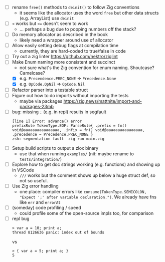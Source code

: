 - [ ] rename `free()` methods to `deinit()` to follow Zig conventions
  - it seems like the allocator uses the word `free` but other data structs (e.g. ArrayList) use `deinit`
- [ ] `<` works but `<=` doesn't seem to work
  - ... perhaps a bug due to popping numbers off the stack?
- [ ] Do memory allocator as described in the book
  - likely need a wrapper around use of allocator
- [ ] Allow easily setting debug flags at compilation time
  - currently, they are hard-coded to true/false in code
- [ ] Try out a zig linter https://github.com/nektro/ziglint
- [ ] Make Enum naming more consistent and succinct
  - not sure what's the Zig convention for enum naming. Shoutcase? Camelcase?
  - [x] e.g. `Precendence.PREC_NONE` => `Precedence.None`
  - [x] e.g. `OpCode.OpNil` => `OpCode.Nil`
- [ ] Refactor parser into a testable struct
- [ ] Figure out how to do imports without importing the tests
  - maybe via packages https://zig.news/mattnite/import-and-packages-23mb
- [ ] bug: missing `;` (e.g. in repl) results in segfault
  ```
  [line 1] Error: advance() error
  prefixRule TokenType.EOF: ParseRule{ .prefix = fn() void@aaaaaaaaaaaaaaaa, .infix = fn() void@aaaaaaaaaaaaaaaa, .precedence = Precedence.PREC_NONE }
  zsh: segmentation fault  zig run main.zig
  ```
- [ ] Setup build scripts to output a zlox binary
  - use that when running `examples/` (nit: maybe rename to `tests/integration/`)
- [ ] Explore how to get doc strings working (e.g. functions) and showing up in VSCode
  - `///` works but the comment shows up below a huge struct def, so not so useful.
- [ ] Use Zig error handling
  - one place: compiler errors like `consume(TokenType.SEMICOLON, "Expect ';' after variable declaration.")`. We already have fns like `err` and `errorAt`
- [ ] (someday) code profiling / speed
  - could profile some of the open-source impls too, for comparison
- [ ] repl bug
  ```
  > var a = 10; print a;
  thread 8126636 panic: index out of bounds
  ```
  vs
  ```
  > { var a = 5; print a; }
  5
  ```

